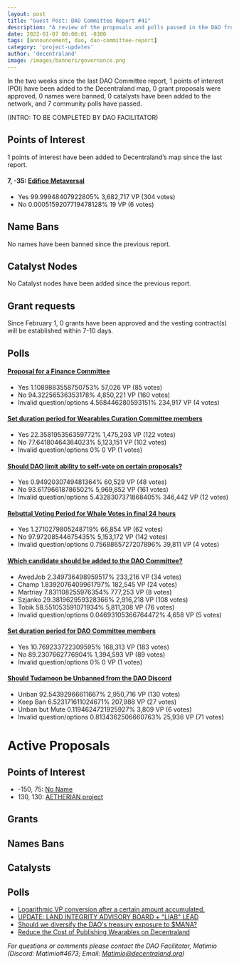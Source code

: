 ```yaml
---
layout: post
title: "Guest Post: DAO Committee Report #41"
description: "A review of the proposals and polls passed in the DAO from February 1 through February 15".
date: 2022-01-07 00:00:01 -0300
tags: [announcement, dao, dao-committee-report]
category: 'project-updates'
author: 'decentraland'
image: /images/banners/governance.png
---
```


In the two weeks since the last DAO Committee report, 1 points of interest (POI) have been added to the Decentraland map, 0 grant proposals were approved, 0 names were banned, 0 catalysts have been added to the network, and 7 community polls have passed.

(INTRO: TO BE COMPLETED BY DAO FACILITATOR)

## Points of Interest
1 points of interest have been added to Decentraland’s map since the last report.


#### 7, -35: [Edifice Metaversal](https://governance.decentraland.org/proposal/?id=0df33ae0-9f69-11ed-868f-0d503a0e5b7e)

* Yes 99.99948407922805% 3,682,717 VP (304 votes)
* No 0.0005159207719478128% 19 VP (6 votes)


## Name Bans

No names have been banned since the previous report.

## Catalyst Nodes
No Catalyst nodes have been added since the previous report.


## Grant requests
Since February 1, 0 grants have been approved and the vesting contract(s) will be established within 7-10 days.


## Polls

#### [Proposal for a Finance Committee](https://governance.decentraland.org/proposal/?id=84bd3940-a8d4-11ed-8dfe-4ff0ad4dfd32)

* Yes 1.1089883558750753% 57,026 VP (85 votes)
* No 94.32256536353178% 4,850,221 VP (160 votes)
* Invalid question/options 4.568446280593151% 234,917 VP (4 votes)


#### [Set duration period for Wearables Curation Committee members](https://governance.decentraland.org/proposal/?id=0b577640-a8bd-11ed-8dfe-4ff0ad4dfd32)

* Yes 22.358195356359772% 1,475,293 VP (122 votes)
* No 77.64180464364023% 5,123,151 VP (102 votes)
* Invalid question/options 0% 0 VP (1 votes)


#### [Should DAO limit ability to self-vote on certain proposals?](https://governance.decentraland.org/proposal/?id=7b3ee6e0-a8aa-11ed-8dfe-4ff0ad4dfd32)

* Yes 0.9492030749481364% 60,529 VP (48 votes)
* No 93.61796618786502% 5,969,852 VP (161 votes)
* Invalid question/options 5.4328307371868405% 346,442 VP (12 votes)


#### [Rebuttal Voting Period for Whale Votes in final 24 hours](https://governance.decentraland.org/proposal/?id=f61af720-a709-11ed-a669-05ba4b332980)

* Yes 1.2710279805248719% 66,854 VP (62 votes)
* No 97.97208544675435% 5,153,172 VP (142 votes)
* Invalid question/options 0.7568865727207896% 39,811 VP (4 votes)


#### [Which candidate should be added to the DAO Committee?](https://governance.decentraland.org/proposal/?id=93f5cb90-a67f-11ed-a669-05ba4b332980)

* AwedJob 2.349736498959517% 233,216 VP (34 votes)
* Champ 1.8392076409961797% 182,545 VP (24 votes)
* Martriay 7.831108255976354% 777,253 VP (8 votes)
* Szjanko 29.381962959328366% 2,916,218 VP (108 votes)
* Tobik 58.551053591071934% 5,811,308 VP (76 votes)
* Invalid question/options 0.04693105366764472% 4,658 VP (5 votes)


#### [Set duration period for DAO Committee members](https://governance.decentraland.org/proposal/?id=7d7c3fb0-a086-11ed-868f-0d503a0e5b7e)

* Yes 10.769233722309595% 168,313 VP (183 votes)
* No 89.2307662776904% 1,394,593 VP (89 votes)
* Invalid question/options 0% 0 VP (1 votes)


#### [Should Tudamoon be Unbanned from the DAO Discord](https://governance.decentraland.org/proposal/?id=ec2437f0-9eb1-11ed-868f-0d503a0e5b7e)

* Unban 92.54392966611667% 2,950,716 VP (130 votes)
* Keep Ban 6.523171611024671% 207,988 VP (27 votes)
* Unban but Mute 0.1194624721925927% 3,809 VP (6 votes)
* Invalid question/options 0.8134362506660763% 25,936 VP (71 votes)



# Active Proposals

## Points of Interest

* -150, 75: [No Name](https://governance.decentraland.org/proposal/?id=3f8f3fc0-aa33-11ed-8dfe-4ff0ad4dfd32)
* 130, 130: [AETHERIAN project](https://governance.decentraland.org/proposal/?id=3b528290-a895-11ed-8dfe-4ff0ad4dfd32)

## Grants


## Names Bans


## Catalysts


## Polls

* [Logarithmic VP conversion after a certain amount accumulated.](https://governance.decentraland.org/proposal/?id=4fa50100-a9b2-11ed-8dfe-4ff0ad4dfd32)
* [UPDATE: LAND INTEGRITY ADVISORY BOARD + &#34;LIAB&#34; LEAD](https://governance.decentraland.org/proposal/?id=80061690-a994-11ed-8dfe-4ff0ad4dfd32)
* [Should we diversify the DAO&#39;s treasury exposure to $MANA?](https://governance.decentraland.org/proposal/?id=fe5948e0-a977-11ed-8dfe-4ff0ad4dfd32)
* [Reduce the Cost of Publishing Wearables on Decentraland](https://governance.decentraland.org/proposal/?id=33556c90-a969-11ed-8dfe-4ff0ad4dfd32)

*For questions or comments please contact the DAO Facilitator, Matimio (Discord: Matimio#4673; Email: [Matimio@decentraland.org](mailto:Matimio@decentraland.org))*
